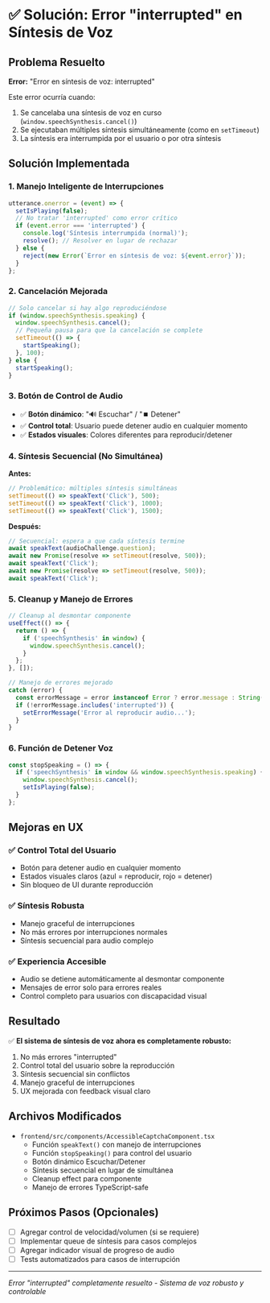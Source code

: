 # ✅ Solución: Error "interrupted" en Síntesis de Voz

## Problema Resuelto
**Error:** "Error en síntesis de voz: interrupted"

Este error ocurría cuando:
1. Se cancelaba una síntesis de voz en curso (`window.speechSynthesis.cancel()`)
2. Se ejecutaban múltiples síntesis simultáneamente (como en `setTimeout`)
3. La síntesis era interrumpida por el usuario o por otra síntesis

## Solución Implementada

### 1. **Manejo Inteligente de Interrupciones**
```typescript
utterance.onerror = (event) => {
  setIsPlaying(false);
  // No tratar 'interrupted' como error crítico
  if (event.error === 'interrupted') {
    console.log('Síntesis interrumpida (normal)');
    resolve(); // Resolver en lugar de rechazar
  } else {
    reject(new Error(`Error en síntesis de voz: ${event.error}`));
  }
};
```

### 2. **Cancelación Mejorada**
```typescript
// Solo cancelar si hay algo reproduciéndose
if (window.speechSynthesis.speaking) {
  window.speechSynthesis.cancel();
  // Pequeña pausa para que la cancelación se complete
  setTimeout(() => {
    startSpeaking();
  }, 100);
} else {
  startSpeaking();
}
```

### 3. **Botón de Control de Audio**
- ✅ **Botón dinámico**: "🔊 Escuchar" / "⏹️ Detener"
- ✅ **Control total**: Usuario puede detener audio en cualquier momento
- ✅ **Estados visuales**: Colores diferentes para reproducir/detener

### 4. **Síntesis Secuencial (No Simultánea)**
**Antes:**
```typescript
// Problemático: múltiples síntesis simultáneas
setTimeout(() => speakText('Click'), 500);
setTimeout(() => speakText('Click'), 1000);
setTimeout(() => speakText('Click'), 1500);
```

**Después:**
```typescript
// Secuencial: espera a que cada síntesis termine
await speakText(audioChallenge.question);
await new Promise(resolve => setTimeout(resolve, 500));
await speakText('Click');
await new Promise(resolve => setTimeout(resolve, 500));
await speakText('Click');
```

### 5. **Cleanup y Manejo de Errores**
```typescript
// Cleanup al desmontar componente
useEffect(() => {
  return () => {
    if ('speechSynthesis' in window) {
      window.speechSynthesis.cancel();
    }
  };
}, []);

// Manejo de errores mejorado
catch (error) {
  const errorMessage = error instanceof Error ? error.message : String(error);
  if (!errorMessage.includes('interrupted')) {
    setErrorMessage('Error al reproducir audio...');
  }
}
```

### 6. **Función de Detener Voz**
```typescript
const stopSpeaking = () => {
  if ('speechSynthesis' in window && window.speechSynthesis.speaking) {
    window.speechSynthesis.cancel();
    setIsPlaying(false);
  }
};
```

## Mejoras en UX

### ✅ **Control Total del Usuario**
- Botón para detener audio en cualquier momento
- Estados visuales claros (azul = reproducir, rojo = detener)
- Sin bloqueo de UI durante reproducción

### ✅ **Síntesis Robusta**
- Manejo graceful de interrupciones
- No más errores por interrupciones normales
- Síntesis secuencial para audio complejo

### ✅ **Experiencia Accesible**
- Audio se detiene automáticamente al desmontar componente
- Mensajes de error solo para errores reales
- Control completo para usuarios con discapacidad visual

## Resultado
✅ **El sistema de síntesis de voz ahora es completamente robusto:**
1. No más errores "interrupted"
2. Control total del usuario sobre la reproducción
3. Síntesis secuencial sin conflictos
4. Manejo graceful de interrupciones
5. UX mejorada con feedback visual claro

## Archivos Modificados
- `frontend/src/components/AccessibleCaptchaComponent.tsx`
  - Función `speakText()` con manejo de interrupciones
  - Función `stopSpeaking()` para control del usuario
  - Botón dinámico Escuchar/Detener
  - Síntesis secuencial en lugar de simultánea
  - Cleanup effect para componente
  - Manejo de errores TypeScript-safe

## Próximos Pasos (Opcionales)
- [ ] Agregar control de velocidad/volumen (si se requiere)
- [ ] Implementar queue de síntesis para casos complejos
- [ ] Agregar indicador visual de progreso de audio
- [ ] Tests automatizados para casos de interrupción

---
*Error "interrupted" completamente resuelto - Sistema de voz robusto y controlable*
